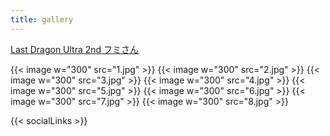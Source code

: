 ```yaml
---
title: gallery
---
```


[Last Dragon Ultra 2nd フミさん](https://photos.app.goo.gl/4ibHC7T8MYVonaAN9)

{{< image w="300" src="1.jpg"  >}}
{{< image w="300" src="2.jpg"  >}}
{{< image w="300" src="3.jpg"  >}}
{{< image w="300" src="4.jpg"  >}}
{{< image w="300" src="5.jpg"  >}}
{{< image w="300" src="6.jpg"  >}}
{{< image w="300" src="7.jpg"  >}}
{{< image w="300" src="8.jpg"  >}}

{{< socialLinks >}}

